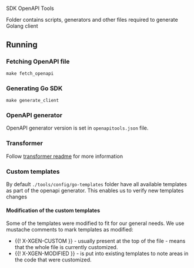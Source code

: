 #
 SDK OpenAPI Tools

Folder contains scripts, generators and other files required to generate Golang client 

## Running 

### Fetching OpenAPI file

```
make fetch_openapi
```

### Generating Go SDK

```
make generate_client
```

### OpenAPI generator

OpenAPI generator version is set in `openapitools.json` file. 

### Transformer

Follow [transformer readme](./transformer/README.md) for more information

### Custom templates

By default `./tools/config/go-templates` folder have all available templates as part of the openapi generator.
This enables us to verify new templates changes 

#### Modification of the custom templates

Some of the templates were modified to fit for our general needs.
We use mustache comments to mark templates as modified:

- {{! X-XGEN-CUSTOM }} - usually present at the top of the file - means that the whole file is currently customized. 
- {{! X-XGEN-MODIFIED }} - is put into existing templates to note areas in the code that were customized. 

